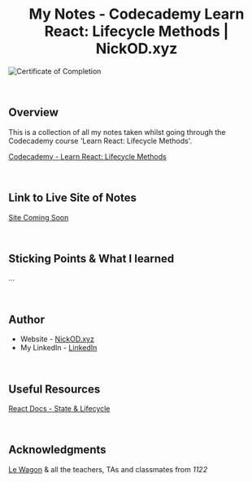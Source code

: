 <h1 align="center">My Notes - Codecademy Learn React: Lifecycle Methods | NickOD.xyz</h1>

![Certificate of Completion]()

<br>

## Overview

This is a collection of all my notes taken whilst going through the Codecademy course 'Learn React: Lifecycle Methods'.

[Codecademy - Learn React: Lifecycle Methods](https://www.codecademy.com/learn/learn-react-lifecycle-methods)

<br>

## Link to Live Site of Notes

[Site Coming Soon]()

<br>

## Sticking Points & What I learned

...

<br>

## Author

- Website - [NickOD.xyz](http://www.NickOD.xyz)
- My LinkedIn - [LinkedIn](https://www.linkedin.com/in/nick-odonoghue/)

<br>

## Useful Resources

[React Docs - State & Lifecycle](https://legacy.reactjs.org/docs/state-and-lifecycle.html)

<br>

## Acknowledgments

[Le Wagon](https://www.lewagon.com/) & all the teachers, TAs and classmates from <em>1122</em>
